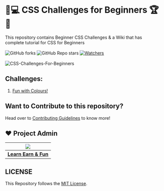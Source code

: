 # 🎯💻 CSS Challenges for Beginners 🏆🏅
This repository contains Beginner CSS Challenges & a Wiki that has complete tutorial for CSS for Beginners<br><br>
 ![GitHub forks](https://img.shields.io/github/forks/LearnEarn-Fun/CSS-Challenges-For-Beginners?style=for-the-badge)
 ![GitHub Repo stars](https://img.shields.io/github/stars/LearnEarn-Fun/CSS-Challenges-For-Beginners?style=for-the-badge)
 [![Watchers](https://img.shields.io/github/watchers/LearnEarn-Fun/CSS-Challenges-For-Beginners?style=for-the-badge)](https://github.com/LearnEarn-Fun/HTML-Challenges-Intermediate/watchers)
 <br><br>
![CSS-Challenges-For-Beginners](https://socialify.git.ci/LearnEarn-Fun/CSS-Challenges-For-Beginners/image?description=1&font=KoHo&forks=1&issues=1&language=1&owner=1&pattern=Floating%20Cogs&pulls=1&stargazers=1&theme=Dark)


## Challenges:
<ol>
 <li><a href="https://github.com/LearnEarn-Fun/CSS-Challenges-For-Beginners/tree/main/1.%20Fun%20with%20colours">Fun with Colours!</a></li>
</ol>

## Want to Contribute to this repository?

Head over to <a href="https://github.com/LearnEarn-Fun/CSS-Challenges-For-Beginners/blob/main/.github/Contributing.md">Contributing Guidelines</a> to know more!

## ❤️ Project Admin

|                                     <a href="https://github.com/LearnEarn-Fun"><img src="https://avatars.githubusercontent.com/u/66988598?s=400&u=cea2effa83b4b145d26b117a4dc7dec028a9b3ca&v=4"/></a>                                      |
| :-----------------------------------------------------------------------------------------------------------------------------------------------------------------------------------------------------------------------------------------------------------------: |
|                                                                                      **[Learn Earn & Fun](https://www.github.com/LearnEarn-Fun)**                                                                                    |


## LICENSE
This Repository follows the [MIT License](https://github.com/LearnEarn-Fun/CSS-Challenges-For-Beginners/blob/main/LICENSE).
